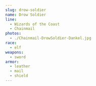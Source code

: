 ```yaml
---
slug: drow-soldier
name: Drow Soldier
line:
  - Wizards of the Coast
  - Chainmail
photos:
  - ./Chainmail-DrowSoldier-Dankel.jpg
race:
  - elf
weapons:
  - sword
armor:
  - leather
  - mail
  - shield
---
```

